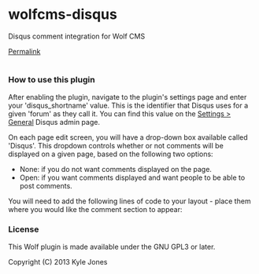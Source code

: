 wolfcms-disqus
==============

Disqus comment integration for Wolf CMS
 
[Permalink](http://whabash.com/wolf_plugins/wolfcms-disqus-readme.html "Permalink to ")

# 

### How to use this plugin

After enabling the plugin, navigate to the plugin's settings page and enter your 'disqus\_shortname' value. This is the identifier that Disqus uses for a given 'forum' as they call it. You can find this value on the [Settings &gt; General][1] Disqus admin page.

On each page edit screen, you will have a drop-down box available called 'Disqus'. This dropdown controls whether or not comments will be displayed on a given page, based on the following two options:

  * None: if you do not want comments displayed on the page.
  * Open: if you want comments displayed and want people to be able to post comments.

You will need to add the following lines of code to your layout - place them where you would like the comment section to appear:


    


### License

This Wolf plugin is made available under the GNU GPL3 or later.


Copyright (C) 2013 Kyle Jones 

[1]: http://disqus.com/admin/settings/
